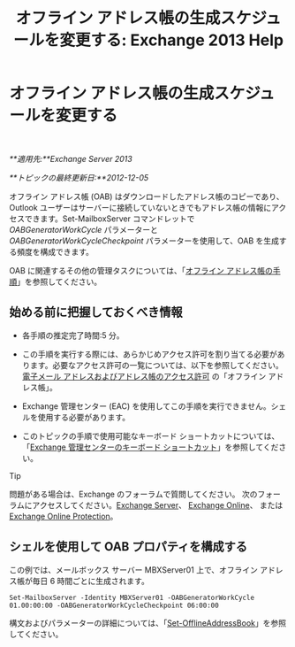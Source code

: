﻿---
title: 'オフライン アドレス帳の生成スケジュールを変更する: Exchange 2013 Help'
TOCTitle: オフライン アドレス帳の生成スケジュールを変更する
ms:assetid: d2b4d527-311e-442d-9f1f-54fac8371b80
ms:mtpsurl: https://technet.microsoft.com/ja-jp/library/Bb124719(v=EXCHG.150)
ms:contentKeyID: 49896492
ms.date: 05/23/2018
mtps_version: v=EXCHG.150
f1_keywords:
- Microsoft.Exchange.Management.SnapIn.Esm.OrganizationConfiguration.Mailbox.OfflineAddressBookGeneralPage
ms.translationtype: MT
---

# オフライン アドレス帳の生成スケジュールを変更する

 

_**適用先:**Exchange Server 2013_

_**トピックの最終更新日:**2012-12-05_

オフライン アドレス帳 (OAB) はダウンロードしたアドレス帳のコピーであり、Outlook ユーザーはサーバーに接続していないときでもアドレス帳の情報にアクセスできます。Set-MailboxServer コマンドレットで *OABGeneratorWorkCycle* パラメーターと *OABGeneratorWorkCycleCheckpoint* パラメーターを使用して、OAB を生成する頻度を構成できます。

OAB に関連するその他の管理タスクについては、「[オフライン アドレス帳の手順](offline-address-book-procedures-exchange-2013-help.md)」を参照してください。

## 始める前に把握しておくべき情報

  - 各手順の推定完了時間:5 分。

  - この手順を実行する際には、あらかじめアクセス許可を割り当てる必要があります。必要なアクセス許可の一覧については、以下を参照してください。 [電子メール アドレスおよびアドレス帳のアクセス許可](email-address-and-address-book-permissions-exchange-2013-help.md) の「オフライン アドレス帳」。

  - Exchange 管理センター (EAC) を使用してこの手順を実行できません。シェルを使用する必要があります。

  - このトピックの手順で使用可能なキーボード ショートカットについては、「[Exchange 管理センターのキーボード ショートカット](keyboard-shortcuts-in-the-exchange-admin-center-exchange-online-protection-help.md)」を参照してください。


> [!TIP]
> 問題がある場合は、Exchange のフォーラムで質問してください。 次のフォーラムにアクセスしてください。<A href="https://go.microsoft.com/fwlink/p/?linkid=60612">Exchange Server</A>、 <A href="https://go.microsoft.com/fwlink/p/?linkid=267542">Exchange Online</A>、 または <A href="https://go.microsoft.com/fwlink/p/?linkid=285351">Exchange Online Protection</A>。



## シェルを使用して OAB プロパティを構成する

この例では、メールボックス サーバー MBXServer01 上で、オフライン アドレス帳が毎日 6 時間ごとに生成されます。

    Set-MailboxServer -Identity MBXServer01 -OABGeneratorWorkCycle 01.00:00:00 -OABGeneratorWorkCycleCheckpoint 06:00:00 

構文およびパラメーターの詳細については、「[Set-OfflineAddressBook](https://technet.microsoft.com/ja-jp/library/aa996330\(v=exchg.150\))」を参照してください。

